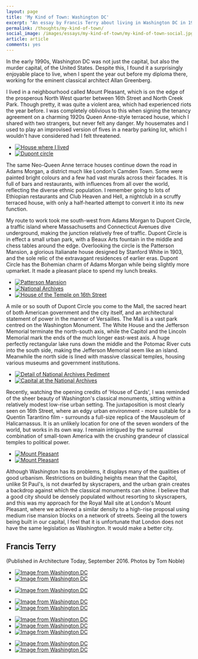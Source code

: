 ```yaml
---
layout: page
title: 'My Kind of Town: Washington DC'
excerpt: "An essay by Francis Terry about living in Washington DC in 1992, with a focus on the beautiful classical buildings of the city"
permalink: /thoughts/my-kind-of-town/
social_image: /images/essays/my-kind-of-town/my-kind-of-town-social.jpg
article: article
comments: yes
---
```


<p>
In the early 1990s, Washington DC was not just the capital, but also the murder capital, of the United States.  Despite this, I found it a surprisingly enjoyable place to live, when I spent the year out before my diploma there, working for the eminent classical architect Allan Greenberg.
</p><p>
I lived in a neighbourhood called Mount Pleasant, which is on the edge of the prosperous North West quarter between 16th Street and North Creek Park. Though pretty, it was quite a violent area, which had experienced riots the year before.  I was completely oblivious to this when signing the tenancy agreement on a charming 1920s Queen Anne-style terraced house, which I shared with two strangers, but never felt any danger. My housemates and I used to play an improvised version of fives in a nearby parking lot, which I wouldn't have considered had I felt threatened.
</p>

<ul class="list">
<li class="half">
<a class="fancybox" rel="group" href="/images/essays/my-kind-of-town/my-kind-of-town-b.jpg" title="House where I lived">
<img src="/images/essays/my-kind-of-town/thumbs/my-kind-of-town-b.jpg" alt="House where I lived" />
</a>
</li>
<li class="half">
<a class="fancybox" rel="group" href="/images/essays/my-kind-of-town/my-kind-of-town-c.jpg" title="Dupont circle">
<img src="/images/essays/my-kind-of-town/thumbs/my-kind-of-town-c.jpg" alt="Dupont circle" />
</a>
</li>
</ul>

<p>	 
The same Neo-Queen Anne terrace houses continue down the road in Adams Morgan, a district much like London's Camden Town. Some were painted bright colours and a few had vast murals across their facades.  It is full of bars and restaurants, with influences from all over the world, reflecting the diverse ethnic population.  I remember going to lots of Ethiopian restaurants and Club Heaven and Hell, a nightclub in a scruffy terraced house, with only a half-hearted attempt to convert it into its new function.
</p><p>
My route to work took me south-west from Adams Morgan to Dupont Circle, a traffic island where Massachusetts and Connecticut Avenues dive underground, making the junction relatively free of traffic.  Dupont Circle is in effect a small urban park, with a Beaux Arts fountain in the middle and chess tables around the edge. Overlooking the circle is the Patterson Mansion, a glorious Italianate house designed by Stanford White in 1903, and the sole relic of the extravagant residences of earlier eras.  Dupont Circle has the Bohemian charm of Adams Morgan while being slightly more upmarket. It made a pleasant place to spend my lunch breaks.
</p>

<ul class="list">
<li class="third">
<a class="fancybox" rel="group" href="/images/essays/my-kind-of-town/my-kind-of-town-d.jpg" title="Patterson Mansion">
<img src="/images/essays/my-kind-of-town/thumbs/my-kind-of-town-d.jpg" alt="Patterson Mansion" />
</a>
</li>
<li class="third">
<a class="fancybox" rel="group" href="/images/essays/my-kind-of-town/my-kind-of-town-e.jpg" title="National Archives">
<img src="/images/essays/my-kind-of-town/thumbs/my-kind-of-town-e.jpg" alt="National Archives" />
</a>
</li>
<li class="third">
<a class="fancybox" rel="group" href="/images/essays/my-kind-of-town/my-kind-of-town-f.jpg" title="House of the Temple on 16th Street">
<img src="/images/essays/my-kind-of-town/thumbs/my-kind-of-town-f.jpg" alt="House of the Temple on 16th Street" />
</a>
</li>
</ul>

<p> 
A mile or so south of Dupont Circle you come to the Mall, the sacred heart of both American government and the city itself, and an architectural statement of power in the manner of Versailles.  The Mall is a vast park centred on the Washington Monument.  The White House and the Jefferson Memorial terminate the north-south axis, while the Capitol and the Lincoln Memorial mark the ends of the much longer east-west axis. A huge perfectly rectangular lake runs down the middle and the Potomac River cuts into the south side, making the Jefferson Memorial seem like an island.  Meanwhile the north side is lined with massive classical temples, housing various museums and government institutions.
</p>

<ul class="list">
<li class="half">
<a class="fancybox" rel="group" href="/images/essays/my-kind-of-town/my-kind-of-town-h.jpg" title="Detail of National Archives Pediment">
<img src="/images/essays/my-kind-of-town/thumbs/my-kind-of-town-h.jpg" alt="Detail of National Archives Pediment" />
</a>
</li>
<li class="half">
<a class="fancybox" rel="group" href="/images/essays/my-kind-of-town/my-kind-of-town-i.jpg" title="Capital at the National Archives">
<img src="/images/essays/my-kind-of-town/thumbs/my-kind-of-town-i.jpg" alt="Capital at the National Archives" />
</a>
</li>
</ul>

<p>
Recently, watching the opening credits of 'House of Cards', I was reminded of the sheer beauty of Washington's classical monuments, sitting within a relatively modest low-rise urban setting.  The juxtaposition is most clearly seen on 16th Street, where an edgy urban environment - more suitable for a Quentin Tarantino film - surrounds a full-size replica of the Mausoleum of Halicarnassus.  It is an unlikely location for one of the seven wonders of the world, but works in its own way.  I remain intrigued by the surreal combination of small-town America with the crushing grandeur of classical temples to political power.
</p>

<ul class="list">
<li class="half">
<a class="fancybox" rel="group" href="/images/drawings/mount_pleasant_1.jpg" title="Mt Pleasant proposal by Francis Terry">
<img src="/images/drawings/thumbs/mount_pleasant_1_b.jpg" alt="Mount Pleasant" />
</a>
</li>
<li class="half">
<a class="fancybox" rel="group" href="/images/drawings/mount_pleasant_2.jpg" title="Mt Pleasant proposal by Francis Terry">
<img src="/images/drawings/thumbs/mount_pleasant_2_b.jpg" alt="Mount Pleasant" />
</a>
</li>
</ul>

<p>	 
Although Washington has its problems, it displays many of the qualities of good urbanism.  Restrictions on building heights mean that the Capitol, unlike St Paul's, is not dwarfed by skyscrapers, and the urban grain creates a backdrop against which the classical monuments can shine.  I believe that a good city should be densely populated without resorting to skyscrapers, and this was my approach for the Royal Mail site at London's Mount Pleasant, where we achieved a similar density to a high-rise proposal using medium rise mansion blocks on a network of streets. Seeing all the towers being built in our capital, I feel that it is unfortunate that London does not have the same legislation as Washington.  It would make a better city. 
</p>

<h2>
Francis Terry
</h2>
<p>
(Published in Architecture Today, September 2016. Photos by Tom Noble)
</p>

<ul class="list">
<li class="half">
<a class="fancybox" rel="group" href="/images/essays/my-kind-of-town/my-kind-of-town-1.jpg">
<img src="/images/essays/my-kind-of-town/thumbs/my-kind-of-town-1.jpg" alt="Image from Washington DC" />
</a>
</li>
<li class="half">
<a class="fancybox" rel="group" href="/images/essays/my-kind-of-town/my-kind-of-town-2.jpg">
<img src="/images/essays/my-kind-of-town/thumbs/my-kind-of-town-2.jpg" alt="Image from Washington DC" />
</a>
</li>
</ul>

<ul class="list">
<li class="full">
<a class="fancybox" rel="group" href="/images/essays/my-kind-of-town/my-kind-of-town-3.jpg">
<img src="/images/essays/my-kind-of-town/my-kind-of-town-3.jpg" alt="Image from Washington DC" />
</a>
</li>
</ul>

<ul class="list">
<li class="half">
<a class="fancybox" rel="group" href="/images/essays/my-kind-of-town/my-kind-of-town-4.jpg">
<img src="/images/essays/my-kind-of-town/thumbs/my-kind-of-town-4.jpg" alt="Image from Washington DC" />
</a>
</li>
<li class="half">
<a class="fancybox" rel="group" href="/images/essays/my-kind-of-town/my-kind-of-town-5.jpg">
<img src="/images/essays/my-kind-of-town/thumbs/my-kind-of-town-5.jpg" alt="Image from Washington DC" />
</a>
</li>
</ul>

<ul class="list">
<li class="third">
<a class="fancybox" rel="group" href="/images/essays/my-kind-of-town/my-kind-of-town-6.jpg">
<img src="/images/essays/my-kind-of-town/thumbs/my-kind-of-town-6.jpg" alt="Image from Washington DC" />
</a>
</li>
<li class="third">
<a class="fancybox" rel="group" href="/images/essays/my-kind-of-town/my-kind-of-town-7.jpg">
<img src="/images/essays/my-kind-of-town/thumbs/my-kind-of-town-7.jpg" alt="Image from Washington DC" />
</a>
</li>
<li class="third">
<a class="fancybox" rel="group" href="/images/essays/my-kind-of-town/my-kind-of-town-8.jpg">
<img src="/images/essays/my-kind-of-town/thumbs/my-kind-of-town-8.jpg" alt="Image from Washington DC" />
</a>
</li>
</ul>

<ul class="list">
<li class="half">
<a class="fancybox" rel="group" href="/images/essays/my-kind-of-town/my-kind-of-town-9.jpg">
<img src="/images/essays/my-kind-of-town/thumbs/my-kind-of-town-9.jpg" alt="Image from Washington DC" />
</a>
</li>
<li class="half">
<a class="fancybox" rel="group" href="/images/essays/my-kind-of-town/my-kind-of-town-10.jpg">
<img src="/images/essays/my-kind-of-town/thumbs/my-kind-of-town-10.jpg" alt="Image from Washington DC" />
</a>
</li>
</ul>

<div class="fb-comments" data-href="http://ftanda.co.uk/thoughts/my-kind-of-town/" data-width="100%" data-numposts="12"></div>